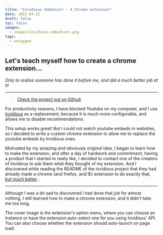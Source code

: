 ```yaml
---
title: "Invidious Embedizer - A Chrome extension"
date: 2022-04-22
draft: false
toc: false
images:
  - images/invidious-embedizer.png
tags: 
  - untagged
---
```


## Let's teach myself how to create a chrome extension...

*Only to realise someone has done it before me, and did a much better job at it!*

---

> [Check the project out on Github](https://github.com/paul-ohl/invidious_embedizer)

For productivity reasons, I have blocked Youtube on my computer, and I use
[Invidious](https://invidious.io) as a replacement, because it is much more
configurable, and allows me to disable recommendations.

This setup works great! But I could not watch youtube embeds in websites, so I
decided to write a custom chrome extension to allow me to replace the youtube
embeds by Invidious ones.

Motivated by my amazing *and obviously original* idea, I began to learn how to
make the extension, and after a day of hardwork and commitment, having a product
that I started to really like, I decided to contact one of the creators of
Invidious to ask them what they thought of my extension. And I discovered while
reading the README of the invidious project that they had already made a chrome
(and firefox, and IE) extension to do exactly that,
[but much better](https://github.com/SimonBrazell/privacy-redirect)...

---

Although I was a bit sad to discovered I had done that job for almost nothing,
I still learned how to make a chrome extension, and it didn't take me too long.

The cover image is the extension's option menu, where you can choose an instance
or have the extension auto-select one for you using Invidious' API. You can also
choose whether the extension should auto-launch on page load.
